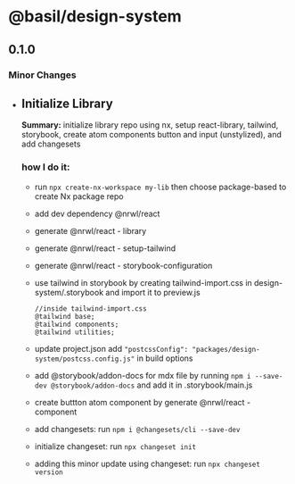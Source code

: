 # @basil/design-system

## 0.1.0

### Minor Changes

- ## Initialize Library

  **Summary:** initialize library repo using nx, setup react-library, tailwind, storybook, create atom components button and input (unstylized), and add changesets

  ### how I do it:

  - run `npx create-nx-workspace my-lib` then choose package-based to create Nx package repo
  - add dev dependency @nrwl/react
  - generate @nrwl/react - library
  - generate @nrwl/react - setup-tailwind
  - generate @nrwl/react - storybook-configuration
  - use tailwind in storybook by creating tailwind-import.css in design-system/.storybook and import it to preview.js

    ```
    //inside tailwind-import.css
    @tailwind base;
    @tailwind components;
    @tailwind utilities;
    ```

  - update project.json add `"postcssConfig": "packages/design-system/postcss.config.js"` in build options
  - add @storybook/addon-docs for mdx file by running `npm i --save-dev @storybook/addon-docs` and add it in .storybook/main.js
  - create buttton atom component by generate @nrwl/react - component
  - add changesets: run `npm i @changesets/cli --save-dev`
  - initialize changeset: run `npx changeset init`
  - adding this minor update using changeset: run `npx changeset version`
